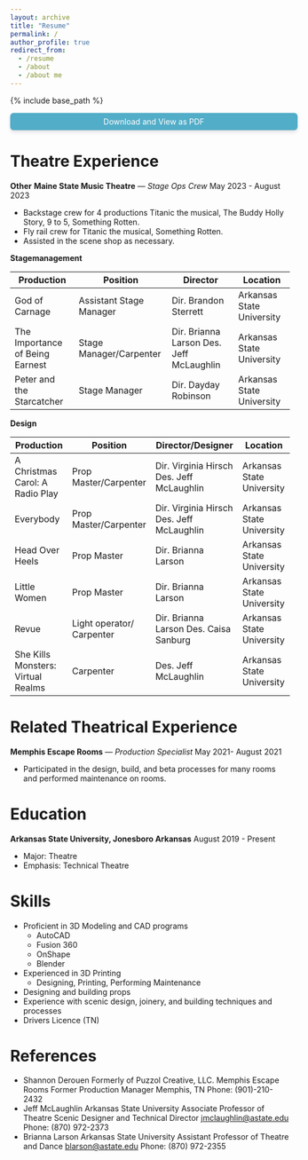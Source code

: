 ```yaml
---
layout: archive
title: "Resume"
permalink: /
author_profile: true
redirect_from:
  - /resume
  - /about
  - /about me
---
```


{% include base_path %}

<a href="https://docs.google.com/document/d/1r2sbgcDgDxmxz0EYZ4J5erLjHD2u6MNY7USb8visLvU/export?format=pdf" target=_blank
   style="width:100%;display:block;text-align:center;padding:.5em;background-color:#52adc8;color:#fff;border-radius:6px;box-shadow:0 4px 6px rgba(50,50,93,.11), 0 1px 3px          rgba(0,0,0,.08);text-decoration:none">Download and View as PDF</a>  
   
   
Theatre Experience
======
**Other**
**Maine State Music Theatre** — *Stage Ops Crew* May 2023 - August 2023 
  * Backstage crew for 4 productions Titanic the musical, The Buddy Holly Story, 9 to 5, Something Rotten. 
  * Fly rail crew for Titanic the musical, Something Rotten. 
  * Assisted in the scene shop as necessary.

**Stagemanagement**   

| Production                      | Position	             | Director			                | Location                  |
|---------------------------------|--------------------------|------------------------------------------|---------------------------|
| God of Carnage                  | Assistant Stage Manager  | Dir. Brandon Sterrett                    | Arkansas State University |
| The Importance of Being Earnest | Stage Manager/Carpenter  | Dir. Brianna Larson Des. Jeff McLaughlin | Arkansas State University |
| Peter and the Starcatcher       | Stage Manager            | Dir. Dayday Robinson                     | Arkansas State University |


**Design**

| Production                         | Position                  | Director/Designer                         | Location                  |
|------------------------------------|---------------------------|-------------------------------------------|---------------------------|
| A Christmas Carol: A Radio Play    | Prop Master/Carpenter     | Dir. Virginia Hirsch Des. Jeff McLaughlin | Arkansas State University |
| Everybody                          | Prop Master/Carpenter     | Dir. Virginia Hirsch Des. Jeff McLaughlin | Arkansas State University |
| Head Over Heels                    | Prop Master               | Dir. Brianna Larson                       | Arkansas State University |
| Little Women                       | Prop Master               | Dir. Brianna Larson                       | Arkansas State University |
| Revue                              | Light operator/ Carpenter | Dir. Brianna Larson Des. Caisa Sanburg    | Arkansas State University |
| She Kills Monsters: Virtual Realms | Carpenter                 | Des. Jeff McLaughlin                      | Arkansas State University |


    
Related Theatrical Experience 
======

**Memphis Escape Rooms** — *Production Specialist* May 2021- August 2021   
  * Participated in the design, build, and beta processes for many rooms and performed maintenance on rooms.  
   
Education
======
**Arkansas State University, Jonesboro Arkansas** August 2019 - Present  
  * Major: Theatre
  * Emphasis: Technical Theatre

Skills
======
  
* Proficient in 3D Modeling and CAD programs
  * AutoCAD
  * Fusion 360
  * OnShape
  * Blender
* Experienced in 3D Printing
  * Designing, Printing, Performing Maintenance 
* Designing and building props 
* Experience with scenic design, joinery, and building techniques and processes
* Drivers Licence (TN)

References
======

* Shannon Derouen 
Formerly of Puzzol Creative, LLC. Memphis Escape Rooms 
Former Production Manager 
Memphis, TN 
Phone: (901)-210-2432
* Jeff McLaughlin 
	Arkansas State University 
Associate Professor of Theatre
Scenic Designer and Technical Director
jmclaughlin@astate.edu
Phone: (870) 972-2373
* Brianna Larson
	Arkansas State University
Assistant Professor of Theatre and Dance
blarson@astate.edu
Phone: (870) 972-2355
